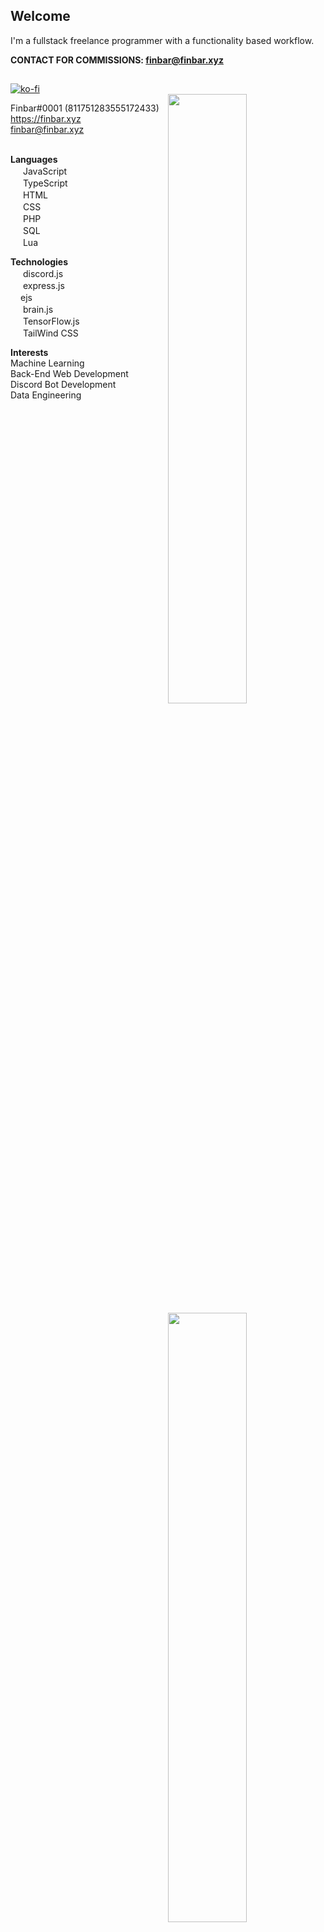 ## Welcome

I'm a fullstack freelance programmer with a functionality based workflow.

**CONTACT FOR COMMISSIONS: finbar@finbar.xyz**

##
[![ko-fi](https://ko-fi.com/img/githubbutton_sm.svg)](https://ko-fi.com/K3K47LTWF)
<br>
<img width="50%" align="right" src="https://github-readme-stats.vercel.app/api?username=OneAndonlyFinbar&theme=dark&include_all_commits=true&count_private=true">
<img width="50%" align="right" src="https://github-readme-stats.vercel.app/api/top-langs/?username=OneAndonlyFinbar&theme=dark&layout=compact&count_private=true&langs_count=10">

Finbar#0001 (811751283555172433)<br>
https://finbar.xyz<br>
finbar@finbar.xyz<br>

<br>**Languages**<br>
<img src="https://cdn.jsdelivr.net/npm/programming-languages-logos/src/javascript/javascript.png" height="16"> JavaScript<br>
<img src="https://cdn.jsdelivr.net/npm/programming-languages-logos/src/typescript/typescript.png" height="16"> TypeScript<br>
<img src="https://cdn.jsdelivr.net/npm/programming-languages-logos/src/html/html.png" height="16"> HTML<br>
<img src="https://cdn.jsdelivr.net/npm/programming-languages-logos/src/css/css.png" height="16"> CSS<br>
<img src="https://cdn.jsdelivr.net/npm/programming-languages-logos/src/php/php.png" height="16"> PHP<br>
<img src="https://cdn.jsdelivr.net/gh/devicons/devicon/icons/mysql/mysql-original-wordmark.svg" height="16"> SQL<br>
<img src="https://cdn.jsdelivr.net/npm/programming-languages-logos@0.0.3/src/lua/lua.png" height="16"> Lua<br>

**Technologies**<br>
<img src="https://discord.js.org/static/djs_logo.png" height="16"> discord.js<br>
<img src="https://w7.pngwing.com/pngs/925/447/png-transparent-express-js-node-js-javascript-mongodb-node-js-text-trademark-logo.png" height="16"> express.js<br>
<img src="https://ejspr.com/app/uploads/2021/03/EJS-Monogram_Grass-Green_High-Res.png" height="16">ejs<br>
<img src="https://brain.js.org/img/logo.svg" height="16"> brain.js<br>
<img src="https://codelabs.developers.google.com/static/codelabs/tensorflowjs-object-detection/img/1aee0ede85885520.png" height="16"> TensorFlow.js<br>
<img src="https://tailwindcss.com/_next/static/media/social-square.b622e290e82093c36cca57092ffe494f.jpg" height="16"> TailWind CSS<br>

**Interests**<br>
Machine Learning<br>
Back-End Web Development<br>
Discord Bot Development<br>
Data Engineering<br>
